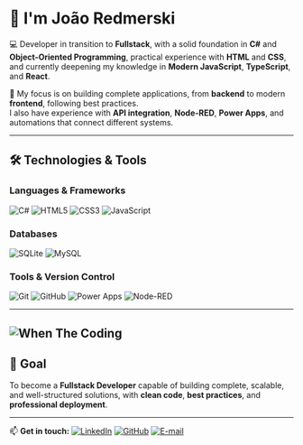 # 👋 I'm João Redmerski  

💻 Developer in transition to **Fullstack**, with a solid foundation in **C#** and **Object-Oriented Programming**, practical experience with **HTML** and **CSS**, and currently deepening my knowledge in **Modern JavaScript**, **TypeScript**, and **React**.  

🚀 My focus is on building complete applications, from **backend** to modern **frontend**, following best practices.  
I also have experience with **API integration**, **Node-RED**, **Power Apps**, and automations that connect different systems.  

---

## 🛠️ Technologies & Tools

### **Languages & Frameworks**
![C#](https://img.shields.io/badge/C%23-239120?style=for-the-badge&logo=c-sharp&logoColor=white)
![HTML5](https://img.shields.io/badge/HTML5-E34F26?style=for-the-badge&logo=html5&logoColor=white)
![CSS3](https://img.shields.io/badge/CSS3-1572B6?style=for-the-badge&logo=css3&logoColor=white)
![JavaScript](https://img.shields.io/badge/JavaScript-F7DF1E?style=for-the-badge&logo=javascript&logoColor=black)

### **Databases**
![SQLite](https://img.shields.io/badge/SQLite-003B57?style=for-the-badge&logo=sqlite&logoColor=white)
![MySQL](https://img.shields.io/badge/MySQL-005C84?style=for-the-badge&logo=mysql&logoColor=white)

### **Tools & Version Control**
![Git](https://img.shields.io/badge/Git-F05032?style=for-the-badge&logo=git&logoColor=white)
![GitHub](https://img.shields.io/badge/GitHub-181717?style=for-the-badge&logo=github&logoColor=white)
![Power Apps](https://img.shields.io/badge/Power%20Apps-742774?style=for-the-badge&logo=powerapps&logoColor=white)
![Node-RED](https://img.shields.io/badge/Node--RED-8F0000?style=for-the-badge&logo=nodered&logoColor=white)

---
![When The Coding](https://media1.tenor.com/m/hmDMrE1yMAkAAAAC/when-the-coding-when-the.gif)
---

## 🎯 Goal
To become a **Fullstack Developer** capable of building complete, scalable, and well-structured solutions, with **clean code**, **best practices**, and **professional deployment**.

---

📫 **Get in touch:**
[![LinkedIn](https://img.shields.io/badge/LinkedIn-0A66C2?style=for-the-badge&logo=linkedin&logoColor=white)](https://www.linkedin.com/in/joão-redmerski)
[![GitHub](https://img.shields.io/badge/GitHub-181717?style=for-the-badge&logo=github&logoColor=white)](https://github.com/jvredmerski)
[![E-mail](https://img.shields.io/badge/Email-8B0000?style=for-the-badge&logo=gmail&logoColor=white)](mailto:jv.redmerski@gmail.com)
